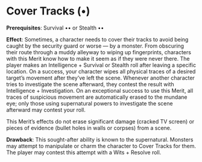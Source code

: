 # Cover Tracks (•) 
**Prerequisites**: Survival •• or Stealth •• 

**Effect**: Sometimes, a character needs to cover their tracks to avoid being caught by the security guard or worse — by a monster. From obscuring their route through a muddy alleyway to wiping up fingerprints, characters with this Merit know how to make it seem as if they were never there. The player makes an Intelligence + Survival or Stealth roll after leaving a specific location. On a success, your character wipes all physical traces of a desired target’s movement after they’ve left the scene. Whenever another character tries to investigate the scene afterward, they contest the result with Intelligence + Investigation. On an exceptional success to use this Merit, all traces of suspicious movement are automatically erased to the mundane eye; only those using supernatural powers to investigate the scene afterward may contest your roll. 

This Merit’s effects do not erase significant damage (cracked TV screen) or pieces of evidence (bullet holes in walls or corpses) from a scene. 

**Drawback**: This sought-after ability is known to the supernatural. Monsters may attempt to manipulate or charm the character to Cover Tracks for them. The player may contest this attempt with a Wits + Resolve roll.